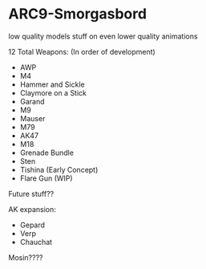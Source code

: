 # ARC9-Smorgasbord
low quality models stuff on even lower quality animations

12 Total Weapons: (In order of development)
- AWP 
- M4
- Hammer and Sickle
- Claymore on a Stick
- Garand
- M9
- Mauser
- M79
- AK47
- M18
- Grenade Bundle
- Sten
- Tishina (Early Concept)
- Flare Gun (WIP)


Future stuff??

AK expansion:
- Gepard
- Verp
- Chauchat

Mosin????